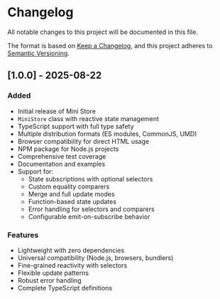 # Changelog

All notable changes to this project will be documented in this file.

The format is based on [Keep a Changelog](https://keepachangelog.com/en/1.0.0/),
and this project adheres to [Semantic Versioning](https://semver.org/spec/v2.0.0.html).

## [1.0.0] - 2025-08-22

### Added
- Initial release of Mini Store
- `MiniStore` class with reactive state management
- TypeScript support with full type safety
- Multiple distribution formats (ES modules, CommonJS, UMD)
- Browser compatibility for direct HTML usage
- NPM package for Node.js projects
- Comprehensive test coverage
- Documentation and examples
- Support for:
  - State subscriptions with optional selectors
  - Custom equality comparers
  - Merge and full update modes
  - Function-based state updates
  - Error handling for selectors and comparers
  - Configurable emit-on-subscribe behavior

### Features
- Lightweight with zero dependencies
- Universal compatibility (Node.js, browsers, bundlers)
- Fine-grained reactivity with selectors
- Flexible update patterns
- Robust error handling
- Complete TypeScript definitions
